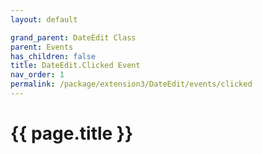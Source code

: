 ```yaml
---
layout: default

grand_parent: DateEdit Class
parent: Events
has_children: false
title: DateEdit.Clicked Event
nav_order: 1
permalink: /package/extension3/DateEdit/events/clicked
---
```

# {{ page.title }}
